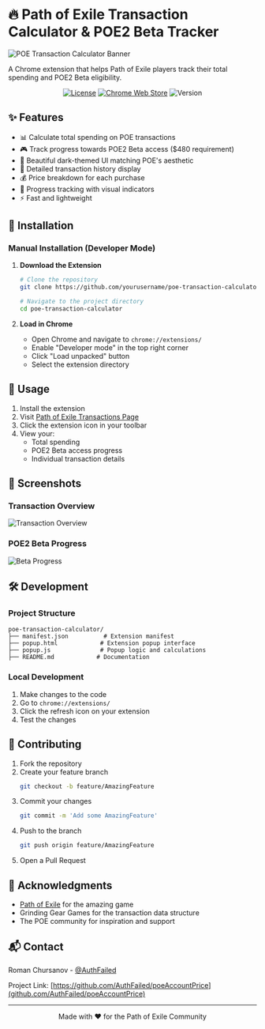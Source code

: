 # 🔥 Path of Exile Transaction Calculator & POE2 Beta Tracker

![POE Transaction Calculator Banner](https://i.imgur.com/KndZ1dt.png)

A Chrome extension that helps Path of Exile players track their total spending and POE2 Beta eligibility.

<div align="center">

[![License](https://img.shields.io/badge/license-MIT-blue.svg)](LICENSE)
[![Chrome Web Store](https://img.shields.io/badge/Chrome-Extension-red.svg)](https://chrome.google.com/webstore)
![Version](https://img.shields.io/badge/version-1.0.0-green.svg)

</div>

## ✨ Features

- 📊 Calculate total spending on POE transactions
- 🎮 Track progress towards POE2 Beta access ($480 requirement)
- 🌟 Beautiful dark-themed UI matching POE's aesthetic
- 📜 Detailed transaction history display
- 💰 Price breakdown for each purchase
- 🎯 Progress tracking with visual indicators
- ⚡ Fast and lightweight

## 🚀 Installation

### Manual Installation (Developer Mode)

1. **Download the Extension**
   ```bash
   # Clone the repository
   git clone https://github.com/yourusername/poe-transaction-calculator.git

   # Navigate to the project directory
   cd poe-transaction-calculator
   ```

2. **Load in Chrome**
   - Open Chrome and navigate to `chrome://extensions/`
   - Enable "Developer mode" in the top right corner
   - Click "Load unpacked" button
   - Select the extension directory

## 📖 Usage

1. Install the extension
2. Visit [Path of Exile Transactions Page](https://www.pathofexile.com/my-account/transactions)
3. Click the extension icon in your toolbar
4. View your:
   - Total spending
   - POE2 Beta access progress
   - Individual transaction details

## 🎨 Screenshots

### Transaction Overview
![Transaction Overview](https://i.imgur.com/n2Q5lhj.png)

### POE2 Beta Progress
![Beta Progress](https://i.imgur.com/zBHjyHE.png)

## 🛠️ Development

### Project Structure
```
poe-transaction-calculator/
├── manifest.json          # Extension manifest
├── popup.html            # Extension popup interface
├── popup.js              # Popup logic and calculations
├── README.md            # Documentation
```

### Local Development
1. Make changes to the code
2. Go to `chrome://extensions/`
3. Click the refresh icon on your extension
4. Test the changes

## 🤝 Contributing

1. Fork the repository
2. Create your feature branch
   ```bash
   git checkout -b feature/AmazingFeature
   ```
3. Commit your changes
   ```bash
   git commit -m 'Add some AmazingFeature'
   ```
4. Push to the branch
   ```bash
   git push origin feature/AmazingFeature
   ```
5. Open a Pull Request

## 🌟 Acknowledgments

- [Path of Exile](https://www.pathofexile.com/) for the amazing game
- Grinding Gear Games for the transaction data structure
- The POE community for inspiration and support

## 📬 Contact

Roman Chursanov - [@AuthFailed](https://chrsnv.ru)

Project Link: [https://github.com/AuthFailed/poeAccountPrice](github.com/AuthFailed/poeAccountPrice)

---
<div align="center">
Made with ❤️ for the Path of Exile Community
</div>
